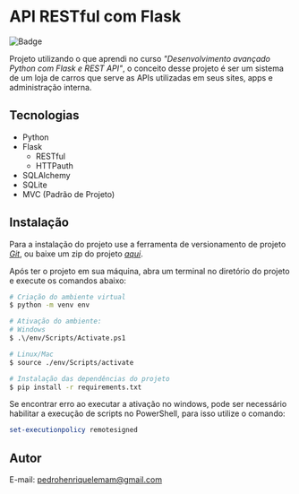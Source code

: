 # API RESTful com Flask

![Badge](https://img.shields.io/badge/Desenvolvimento-ativo-brightgreen)

Projeto utilizando o que aprendi no curso *"Desenvolvimento avançado
Python com Flask e REST
API"*,
o conceito desse projeto é ser um sistema de um loja de carros que serve as APIs utilizadas em seus sites, apps e administração interna.

## Tecnologias

- Python
- Flask
  - RESTful
  - HTTPauth
- SQLAlchemy
- SQLite
- MVC (Padrão de Projeto)
  
## Instalação

Para a instalação do projeto use a ferramenta de versionamento de projeto [*Git*](https://git-scm.com/), ou baixe um zip do projeto [*aqui*]().

Após ter o projeto em sua máquina, abra um terminal no diretório do projeto e execute os comandos abaixo:

~~~bash
# Criação do ambiente virtual
$ python -m venv env

# Ativação do ambiente:
# Windows
$ .\/env/Scripts/Activate.ps1

# Linux/Mac
$ source ./env/Scripts/activate

# Instalação das dependências do projeto
$ pip install -r requirements.txt
~~~

Se encontrar erro ao executar a ativação no windows, pode ser necessário habilitar a execução de scripts no PowerShell, para isso utilize o comando:

~~~PowerShell
set-executionpolicy remotesigned
~~~

## Autor

E-mail: [pedrohenriquelemam@gmail.com](mailto:pedrohenriquelemam@gmail.com)

